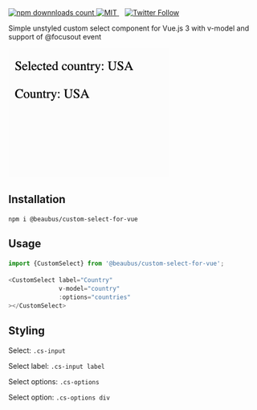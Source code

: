 <a href="https://www.npmjs.com/package/@beaubus/custom-select-for-vue">
    <img src="https://img.shields.io/npm/dt/@beaubus/custom-select-for-vue?logo=npm" alt="npm downnloads count">
</a>

<a href="https://github.com/beaubus/custom-select-for-vue/blob/master/LICENSE">
    <img alt="MIT" src="https://img.shields.io/github/license/beaubus/custom-select-for-vue">
</a>
&nbsp;&nbsp;
<a href="https://twitter.com/intent/follow?screen_name=daily_web_dev">
    <img alt="Twitter Follow" src="https://img.shields.io/twitter/follow/daily_web_dev?style=social">
</a>

<br>

Simple unstyled custom select component for Vue.js 3 with v-model and support of @focusout event


![](demo.gif)

## Installation
```shell
npm i @beaubus/custom-select-for-vue
```

## Usage
```js
import {CustomSelect} from '@beaubus/custom-select-for-vue';

<CustomSelect label="Country"
              v-model="country"
              :options="countries"
></CustomSelect>

```


## Styling
Select: `.cs-input`

Select label: `.cs-input label`

Select options: `.cs-options`

Select option: `.cs-options div`
